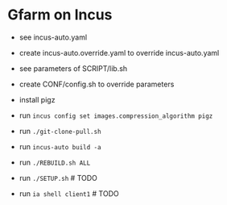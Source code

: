 # Gfarm on Incus

- see incus-auto.yaml
- create incus-auto.override.yaml to override incus-auto.yaml
- see parameters of SCRIPT/lib.sh
- create CONF/config.sh to override parameters

- install pigz
- run `incus config set images.compression_algorithm pigz`
- run `./git-clone-pull.sh`
- run `incus-auto build -a`
- run `./REBUILD.sh ALL`
- run `./SETUP.sh`  # TODO
- run `ia shell client1` # TODO
